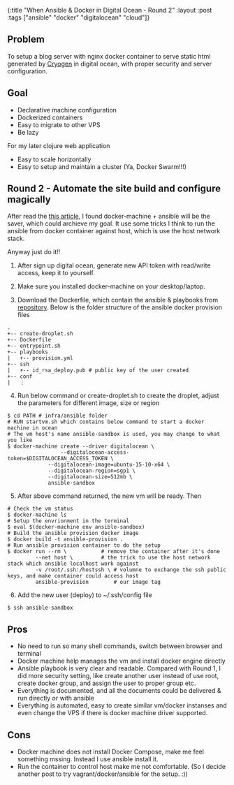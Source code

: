 {:title "When Ansible & Docker in Digital Ocean - Round 2"
 :layout :post
 :tags ["ansible" "docker" "digitalocean" "cloud"]}

## Problem

To setup a blog server with nginx docker container to serve static html generated by [Cryogen](http://cryogenweb.org/) in digital ocean, with proper security and server configuration.

## Goal

- Declarative machine configuration
- Dockerized containers
- Easy to migrate to other VPS
- Be lazy

For my later clojure web application
- Easy to scale horizontally
- Easy to setup and maintain a cluster (Ya, Docker Swarm!!!)

## Round 2 - Automate the site build and configure magically

After read the [this article](http://nathanleclaire.com/blog/2015/11/10/using-ansible-with-docker-machine-to-bootstrap-host-nodes/), I found docker-machine + ansible will be the saver, which could archieve my goal. It use some tricks I think to run the ansible from docker container against host, which is use the host network stack.

Anyway just do it!!

1. After sign up digital ocean, generate new API token with read/write access, keep it to yourself.

2. Make sure you installed docker-machine on your desktop/laptop.

3. Download the Dockerfile, which contain the ansible & playbooks from [repository](https://github.com/sniperliu/blog.lambdaliu.com/infra/ansible). Below is the folder structure of the ansible docker provision files
```
.
+-- create-droplet.sh
+-- Dockerfile
+-- entrypoint.sh
+-- playbooks
|   +-- provision.yml
+-- ssh
|   +-- id_rsa_deploy.pub # public key of the user created
+-- conf
|   ⋮
```

4. Run below command or create-droplet.sh to create the droplet, adjust the parameters for different image, size or region
```shell
$ cd PATH # infra/ansible folder
# RUN startvm.sh which contains below command to start a docker machine in ocean
# The vm host's name ansible-sandbox is used, you may change to what you like
$ docker-machine create --driver digitalocean \
       	         --digitalocean-access-token=$DIGITALOCEAN_ACCESS_TOKEN \
	         --digitalocean-image=ubuntu-15-10-x64 \
	         --digitalocean-region=sgp1 \
	         --digitalocean-size=512mb \
	         ansible-sandbox
```

5. After above command returned, the new vm will be ready. Then
```shell
# Check the vm status
$ docker-machine ls
# Setup the envrionment in the terminal
$ eval $(docker-machine env ansible-sandbox)
# Build the ansible provision docker image
$ docker build -t ansible-provision .
# Run ansible provision container to do the setup
$ docker run --rm \		      # remove the container after it's done
  	     --net host \	      # the trick to use the host network stack which ansible localhost work against
	     -v /root/.ssh:/hostssh \ # volumne to exchange the ssh public keys, and make container could access host
	     ansible-provision	      # our image tag
```

6. Add the new user (deploy) to ~/.ssh/config file
```shell
$ ssh ansible-sandbox
```

## Pros

* No need to run so many shell commands, switch between browser and terminal
* Docker machine help manages the vm and install docker engine directly
* Ansible playbook is very clear and readable. Compared with Round 1, I did more security setting, like create another user instead of use root, create docker group, and assign the user to proper group etc.
* Everything is documented, and all the documents could be delivered & run directly or with ansible
* Everything is automated, easy to create similar vm/docker instanses and even change the VPS if there is docker machine driver supported.

## Cons

* Docker machine does not install Docker Compose, make me feel something mssing. Instead I use ansible install it.
* Run the container to control host make me not comfortable. (So I decide another post to try vagrant/docker/ansible for the setup. :))